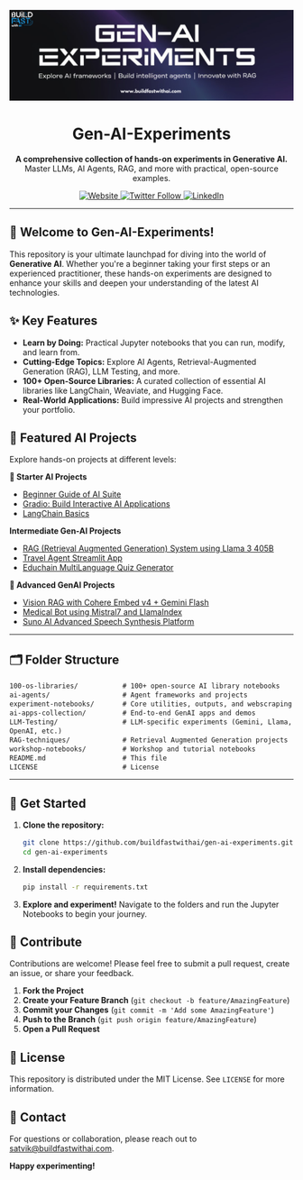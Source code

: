 <p align="center">
  <a href="https://www.buildfastwithai.com/">
    <img src=".resorces/Banner.png" width="900px" alt="BuildFastWithAI: Master Generative AI">
  </a>
</p>

<h1 align="center">Gen-AI-Experiments</h1>

<p align="center">
  <strong>A comprehensive collection of hands-on experiments in Generative AI.</strong>
  <br />
  Master LLMs, AI Agents, RAG, and more with practical, open-source examples.
</p>

<p align="center">
      <a href="https://www.buildfastwithai.com/">
        <img src="https://img.shields.io/badge/Website-blue?style=flat-square&logo=google-chrome&logoColor=white" alt="Website">
    </a>
    <a href="https://x.com/BuildFastWithAI">
        <img src="https://img.shields.io/twitter/follow/BuildFastWithAI?style=social" alt="Twitter Follow">
    </a>
    <a href="https://www.linkedin.com/company/build-fast-with-ai/">
        <img src="https://img.shields.io/badge/LinkedIn-Follow_Us-blue?style=flat-square&logo=linkedin" alt="LinkedIn">
    </a>
 
</p>

---

## 🚀 Welcome to Gen-AI-Experiments!

This repository is your ultimate launchpad for diving into the world of **Generative AI**. Whether you're a beginner taking your first steps or an experienced practitioner, these hands-on experiments are designed to enhance your skills and deepen your understanding of the latest AI technologies.

## ✨ Key Features

- **Learn by Doing:** Practical Jupyter notebooks that you can run, modify, and learn from.
- **Cutting-Edge Topics:** Explore AI Agents, Retrieval-Augmented Generation (RAG), LLM Testing, and more.
- **100+ Open-Source Libraries:** A curated collection of essential AI libraries like LangChain, Weaviate, and Hugging Face.
- **Real-World Applications:** Build impressive AI projects and strengthen your portfolio.

## 🧩 Featured AI Projects

Explore hands-on projects at different levels:

**🌱 Starter AI Projects**
- [Beginner Guide of AI Suite](100-OS-Libraries/Beginner_Guide_of_AI_Suite.ipynb)
- [Gradio: Build Interactive AI Applications](100-OS-Libraries/Gradio_Build_Interactive_AI_Applications_with_Ease.ipynb)
- [LangChain Basics](100-OS-Libraries/LangChain_Basics_Building_Intelligent_Workflows.ipynb)

**Intermediate Gen-AI Projects**
- [RAG (Retrieval Augmented Generation) System using Llama 3 405B](RAG-techniques/RAG_(Retrieval_Augmented_Generation)_System_using_Llama_3_405B_.ipynb)
- [Travel Agent Streamlit App](Agents/projects/Travel_Agent_Streamlit_App.py)
- [Educhain MultiLanguage Quiz Generator](ai-agents/Travel_Agent_Streamlit_App.py)

**🚀 Advanced GenAI Projects**
- [Vision RAG with Cohere Embed v4 + Gemini Flash](RAG-techniques/Vision_RAG_with_Cohere_Embed_v4_+_Gemini_Flash.ipynb)
- [Medical Bot using Mistral7 and LlamaIndex](experiment-notebooks/medical-bot/Medical_Bot_using_Mistral7_and_llamaindex.ipynb)
- [Suno AI Advanced Speech Synthesis Platform](100-OS-Libraries/Suno_AI_Advanced_Speech_Synthesis_Platform.ipynb)

---

## 🗂️ Folder Structure

```
100-os-libraries/           # 100+ open-source AI library notebooks
ai-agents/                  # Agent frameworks and projects
experiment-notebooks/       # Core utilities, outputs, and webscraping
ai-apps-collection/         # End-to-end GenAI apps and demos
LLM-Testing/                # LLM-specific experiments (Gemini, Llama, OpenAI, etc.)
RAG-techniques/             # Retrieval Augmented Generation projects
workshop-notebooks/         # Workshop and tutorial notebooks
README.md                   # This file
LICENSE                     # License
```

---

## 🚀 Get Started

1.  **Clone the repository:**
    ```bash
    git clone https://github.com/buildfastwithai/gen-ai-experiments.git
    cd gen-ai-experiments
    ```

2.  **Install dependencies:**
    ```bash
    pip install -r requirements.txt
    ```

3.  **Explore and experiment!**
    Navigate to the folders and run the Jupyter Notebooks to begin your journey.

## 🤝 Contribute

Contributions are welcome! Please feel free to submit a pull request, create an issue, or share your feedback.

1.  **Fork the Project**
2.  **Create your Feature Branch** (`git checkout -b feature/AmazingFeature`)
3.  **Commit your Changes** (`git commit -m 'Add some AmazingFeature'`)
4.  **Push to the Branch** (`git push origin feature/AmazingFeature`)
5.  **Open a Pull Request**

## 📄 License

This repository is distributed under the MIT License. See `LICENSE` for more information.

## 📧 Contact

For questions or collaboration, please reach out to [satvik@buildfastwithai.com](mailto:satvik@buildfastwithai.com).

**Happy experimenting!**